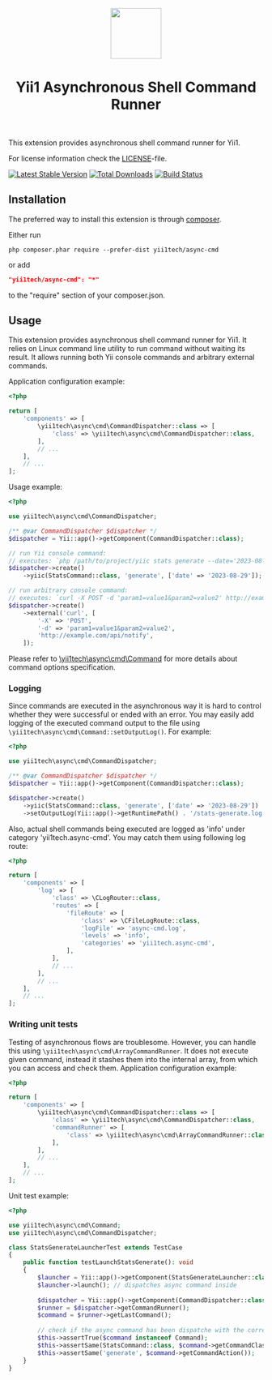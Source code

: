 <p align="center">
    <a href="https://github.com/yii1tech" target="_blank">
        <img src="https://avatars.githubusercontent.com/u/134691944" height="100px">
    </a>
    <h1 align="center">Yii1 Asynchronous Shell Command Runner</h1>
    <br>
</p>

This extension provides asynchronous shell command runner for Yii1.

For license information check the [LICENSE](LICENSE.md)-file.

[![Latest Stable Version](https://img.shields.io/packagist/v/yii1tech/async-cmd.svg)](https://packagist.org/packages/yii1tech/async-cmd)
[![Total Downloads](https://img.shields.io/packagist/dt/yii1tech/async-cmd.svg)](https://packagist.org/packages/yii1tech/async-cmd)
[![Build Status](https://github.com/yii1tech/async-cmd/workflows/build/badge.svg)](https://github.com/yii1tech/async-cmd/actions)


Installation
------------

The preferred way to install this extension is through [composer](http://getcomposer.org/download/).

Either run

```
php composer.phar require --prefer-dist yii1tech/async-cmd
```

or add

```json
"yii1tech/async-cmd": "*"
```

to the "require" section of your composer.json.


Usage
-----

This extension provides asynchronous shell command runner for Yii1.
It relies on Linux command line utility to run command without waiting its result.
It allows running both Yii console commands and arbitrary external commands.

Application configuration example:

```php
<?php

return [
    'components' => [
        \yii1tech\async\cmd\CommandDispatcher::class => [
            'class' => \yii1tech\async\cmd\CommandDispatcher::class,
        ],
        // ...
    ],
    // ...
];
```

Usage example:

```php
<?php

use yii1tech\async\cmd\CommandDispatcher;

/** @var CommandDispatcher $dispatcher */
$dispatcher = Yii::app()->getComponent(CommandDispatcher::class);

// run Yii console command:
// executes: `php /path/to/project/yiic stats generate --date='2023-08-29'`
$dispatcher->create()
    ->yiic(StatsCommand::class, 'generate', ['date' => '2023-08-29']); 

// run arbitrary console command:
// executes: `curl -X POST -d 'param1=value1&param2=value2' http://example.com/api/notify`
$dispatcher->create()
    ->external('curl', [
        '-X' => 'POST',
        '-d' => 'param1=value1&param2=value2',
        'http://example.com/api/notify',
    ]);
```

Please refer to [\yii1tech\async\cmd\Command](src/Command.php) for more details about command options specification.


### Logging <span id="logging"></span>

Since commands are executed in the asynchronous way it is hard to control whether they were successful or ended with an error.
You may easily add logging of the executed command output to the file using `\yii1tech\async\cmd\Command::setOutputLog()`.
For example:

```php
<?php

use yii1tech\async\cmd\CommandDispatcher;

/** @var CommandDispatcher $dispatcher */
$dispatcher = Yii::app()->getComponent(CommandDispatcher::class);

$dispatcher->create()
    ->yiic(StatsCommand::class, 'generate', ['date' => '2023-08-29'])
    ->setOutputLog(Yii::app()->getRuntimePath() . '/stats-generate.log');
```

Also, actual shell commands being executed are logged as 'info' under category 'yii1tech.async-cmd'.
You may catch them using following log route:

```php
<?php

return [
    'components' => [
        'log' => [
            'class' => \CLogRouter::class,
            'routes' => [
                'fileRoute' => [
                    'class' => \CFileLogRoute::class,
                    'logFile' => 'async-cmd.log',
                    'levels' => 'info',
                    'categories' => 'yii1tech.async-cmd',
                ],
            ],
            // ...
        ],
        // ...
    ],
    // ...
];
```


### Writing unit tests <span id="writing-unit-tests"></span>

Testing of asynchronous flows are troublesome. However, you can handle this using `\yii1tech\async\cmd\ArrayCommandRunner`.
It does not execute given command, instead it stashes them into the internal array, from which you can access and check them.
Application configuration example:

```php
<?php

return [
    'components' => [
        \yii1tech\async\cmd\CommandDispatcher::class => [
            'class' => \yii1tech\async\cmd\CommandDispatcher::class,
            'commandRunner' => [
                'class' => \yii1tech\async\cmd\ArrayCommandRunner::class,
            ],
        ],
        // ...
    ],
    // ...
];
```

Unit test example:

```php
<?php

use yii1tech\async\cmd\Command;
use yii1tech\async\cmd\CommandDispatcher;

class StatsGenerateLauncherTest extends TestCase
{
    public function testLaunchStatsGenerate(): void
    {
        $launcher = Yii::app()->getComponent(StatsGenerateLauncher::class);
        $launcher->launch(); // dispatches async command inside
        
        $dispatcher = Yii::app()->getComponent(CommandDispatcher::class);
        $runner = $dispatcher->getCommandRunner();
        $command = $runner->getLastCommand();
        
        // check if the async command has been dispatche with the correct parameters:
        $this->assertTrue($command instanceof Command);
        $this->assertSame(StatsCommand::class, $command->getCommandClass());
        $this->assertSame('generate', $command->getCommandAction());
    }
}
```
